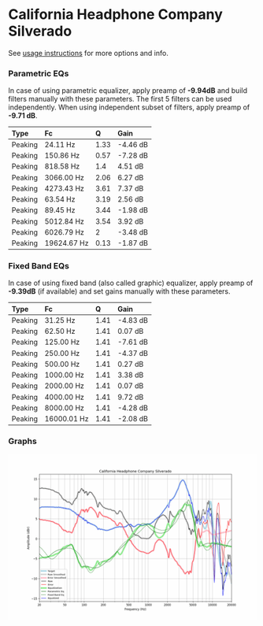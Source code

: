 # California Headphone Company Silverado
See [usage instructions](https://github.com/jaakkopasanen/AutoEq#usage) for more options and info.

### Parametric EQs
In case of using parametric equalizer, apply preamp of **-9.94dB** and build filters manually
with these parameters. The first 5 filters can be used independently.
When using independent subset of filters, apply preamp of **-9.71 dB**.

| Type    | Fc          |    Q | Gain     |
|:--------|:------------|:-----|:---------|
| Peaking | 24.11 Hz    | 1.33 | -4.46 dB |
| Peaking | 150.86 Hz   | 0.57 | -7.28 dB |
| Peaking | 818.58 Hz   | 1.4  | 4.51 dB  |
| Peaking | 3066.00 Hz  | 2.06 | 6.27 dB  |
| Peaking | 4273.43 Hz  | 3.61 | 7.37 dB  |
| Peaking | 63.54 Hz    | 3.19 | 2.56 dB  |
| Peaking | 89.45 Hz    | 3.44 | -1.98 dB |
| Peaking | 5012.84 Hz  | 3.54 | 3.92 dB  |
| Peaking | 6026.79 Hz  | 2    | -3.48 dB |
| Peaking | 19624.67 Hz | 0.13 | -1.87 dB |

### Fixed Band EQs
In case of using fixed band (also called graphic) equalizer, apply preamp of **-9.39dB**
(if available) and set gains manually with these parameters.

| Type    | Fc          |    Q | Gain     |
|:--------|:------------|:-----|:---------|
| Peaking | 31.25 Hz    | 1.41 | -4.83 dB |
| Peaking | 62.50 Hz    | 1.41 | 0.07 dB  |
| Peaking | 125.00 Hz   | 1.41 | -7.61 dB |
| Peaking | 250.00 Hz   | 1.41 | -4.37 dB |
| Peaking | 500.00 Hz   | 1.41 | 0.27 dB  |
| Peaking | 1000.00 Hz  | 1.41 | 3.38 dB  |
| Peaking | 2000.00 Hz  | 1.41 | 0.07 dB  |
| Peaking | 4000.00 Hz  | 1.41 | 9.72 dB  |
| Peaking | 8000.00 Hz  | 1.41 | -4.28 dB |
| Peaking | 16000.01 Hz | 1.41 | -2.08 dB |

### Graphs
![](./California%20Headphone%20Company%20Silverado.png)